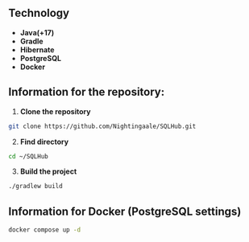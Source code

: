 ## Technology  

- **Java(+17)**
- **Gradle**
- **Hibernate**
- **PostgreSQL**
- **Docker**
  
## Information for the repository:

1. **Clone the repository**
``` bash  
git clone https://github.com/Nightingaale/SQLHub.git
```

2. **Find directory**
``` bash
cd ~/SQLHub
```

3. **Build the project**
``` bash
./gradlew build
```

## Information for Docker (PostgreSQL settings)
``` bash
docker compose up -d
```
